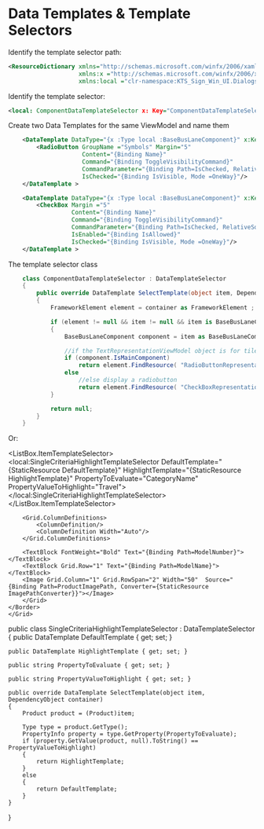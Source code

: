 # Data Templates & Template Selectors

Identify the template selector path:

```xml
<ResourceDictionary xmlns="http://schemas.microsoft.com/winfx/2006/xaml/presentation"
                    xmlns:x ="http://schemas.microsoft.com/winfx/2006/xaml"
                    xmlns:local ="clr-namespace:KTS_Sign_Win_UI.Dialogs.ModelView.BusLane">
```

Identify the template selector:

```xml
<local: ComponentDataTemplateSelector x: Key="ComponentDataTemplateSelector"/>
```

Create two Data Templates for the same ViewModel and name them

```xml
    <DataTemplate DataType="{x :Type local :BaseBusLaneComponent}" x:Key="RadioButtonRepresentation">
        <RadioButton GroupName ="Symbols" Margin="5"
                     Content="{Binding Name}"
                     Command="{Binding ToggleVisibilityCommand}"
                     CommandParameter="{Binding Path=IsChecked, RelativeSource={RelativeSource Self }}"
                     IsChecked="{Binding IsVisible, Mode =OneWay}"/>
    </DataTemplate >

    <DataTemplate DataType="{x :Type local :BaseBusLaneComponent}" x:Key="CheckBoxRepresentation">
        <CheckBox Margin ="5"
                  Content="{Binding Name}"
                  Command="{Binding ToggleVisibilityCommand}"
                  CommandParameter="{Binding Path=IsChecked, RelativeSource={RelativeSource Self }}"
                  IsEnabled="{Binding IsAllowed}"
                  IsChecked="{Binding IsVisible, Mode =OneWay}"/>
    </DataTemplate >
```

The template selector class


```csharp
    class ComponentDataTemplateSelector : DataTemplateSelector
    {
        public override DataTemplate SelectTemplate(object item, DependencyObject container)
        {
            FrameworkElement element = container as FrameworkElement ;

            if (element != null && item != null && item is BaseBusLaneComponent)
            {
                BaseBusLaneComponent component = item as BaseBusLaneComponent ;

                //if the TextRepresentationViewModel object is for tile or chapter 7 outline marks then display a toggle button
                if (component.IsMainComponent)
                    return element.FindResource( "RadioButtonRepresentation") as DataTemplate;
                else
                    //else display a radiobutton
                    return element.FindResource( "CheckBoxRepresentation") as DataTemplate;
            }

            return null;
        }
    }
```
Or:


<ListBox.ItemTemplateSelector>
    <local:SingleCriteriaHighlightTemplateSelector
    DefaultTemplate="{StaticResource DefaultTemplate}"
    HighlightTemplate="{StaticResource HighlightTemplate}"
    PropertyToEvaluate="CategoryName"
    PropertyValueToHighlight="Travel">           
    </local:SingleCriteriaHighlightTemplateSelector>
</ListBox.ItemTemplateSelector>

<DataTemplate>
    <Grid Margin="0" Background="White">
    <Border Margin="5" BorderThickness="1" BorderBrush="SteelBlue"
            Background="{Binding RelativeSource={RelativeSource Mode=FindAncestor, AncestorType={x:Type ComboBoxItem}}, Path=Background}" CornerRadius="4">
        <Grid Margin="3">
        <Grid.RowDefinitions>
            <RowDefinition/>
            <RowDefinition/>
        </Grid.RowDefinitions>
   
        <Grid.ColumnDefinitions>
            <ColumnDefinition/>
            <ColumnDefinition Width="Auto"/>
        </Grid.ColumnDefinitions>
                 
        <TextBlock FontWeight="Bold" Text="{Binding Path=ModelNumber}"></TextBlock>
        <TextBlock Grid.Row="1" Text="{Binding Path=ModelName}"></TextBlock>
        <Image Grid.Column="1" Grid.RowSpan="2" Width="50"  Source="{Binding Path=ProductImagePath, Converter={StaticResource ImagePathConverter}}"></Image>
        </Grid>
    </Border>
    </Grid>
</DataTemplate>

public class SingleCriteriaHighlightTemplateSelector : DataTemplateSelector
{
    public DataTemplate DefaultTemplate { get; set; }

    public DataTemplate HighlightTemplate { get; set; }

    public string PropertyToEvaluate { get; set; }

    public string PropertyValueToHighlight { get; set; }

    public override DataTemplate SelectTemplate(object item, DependencyObject container)
    {
        Product product = (Product)item;

        Type type = product.GetType();
        PropertyInfo property = type.GetProperty(PropertyToEvaluate);
        if (property.GetValue(product, null).ToString() == PropertyValueToHighlight)
        {
            return HighlightTemplate;
        }
        else
        {
            return DefaultTemplate;
        }
    }
}
<!--stackedit_data:
eyJoaXN0b3J5IjpbMzUxMDk3NzM4XX0=
-->